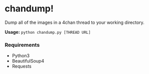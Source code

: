# chandump!
Dump all of the images in a 4chan thread to your working directory.

**Usage:** `python chandump.py [THREAD URL]`

### Requirements
- Python3
- BeautifulSoup4
- Requests

